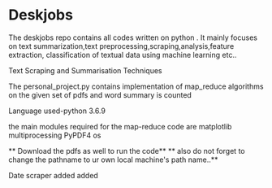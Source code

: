 # Deskjobs
The deskjobs repo contains all codes written on python . It mainly focuses on text summarization,text preprocessing,scraping,analysis,feature extraction,
classification of textual data using machine learning etc..

Text Scraping and Summarisation Techniques


The personal_project.py contains implementation of map_reduce algorithms on the given set of pdfs and word summary is counted

Language used-python 3.6.9

the main modules required for the map-reduce code are
matplotlib
multiprocessing
PyPDF4
os

** Download the pdfs as well to run the code**
** also do not forget to change the pathname to ur own local machine's path name..**

Date scraper added added
